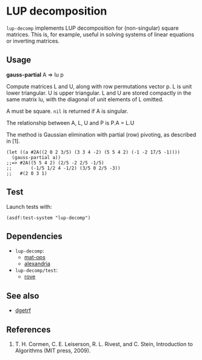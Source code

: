 # LUP decomposition
`lup-decomp` implements LUP decomposition for (non-singular) square matrices.
This is, for example, useful in solving systems of linear equations or
inverting matrices.

## Usage
**gauss-partial** A => lu p

Compute matrices L and U, along with row permutations vector p.
L is unit lower triangular. U is upper triangular. L and U are
stored compactly in the same matrix lu, with the diagonal of unit
elements of L omitted.

A must be square. `nil` is returned if A is singular.

The relationship between A, L, U and P is P.A = L.U

The method is Gaussian elimination with partial (row) pivoting,
as described in [1].

```common-lisp
(let ((a #2A((2 0 2 3/5) (3 3 4 -2) (5 5 4 2) (-1 -2 17/5 -1))))
  (gauss-partial a))
;;=> #2A((5 5 4 2) (2/5 -2 2/5 -1/5)
;;       (-1/5 1/2 4 -1/2) (3/5 0 2/5 -3))
;;   #(2 0 3 1)
```

## Test
Launch tests with:
```common-lisp
(asdf:test-system "lup-decomp")
```

## Dependencies
* `lup-decomp`:
  * [mat-ops](https://github.com/thomashoullier/mat-ops)
  * [alexandria](https://gitlab.common-lisp.net/alexandria/alexandria)
* `lup-decomp/test`:
  * [rove](https://github.com/fukamachi/rove)

## See also
* [dgetrf](https://www.netlib.org/lapack/explore-html/dd/d9a/group__double_g_ecomputational_ga0019443faea08275ca60a734d0593e60.html#ga0019443faea08275ca60a734d0593e60)

## References
1. T. H. Cormen, C. E. Leiserson, R. L. Rivest, and C. Stein, Introduction to
   Algorithms (MIT press, 2009).
